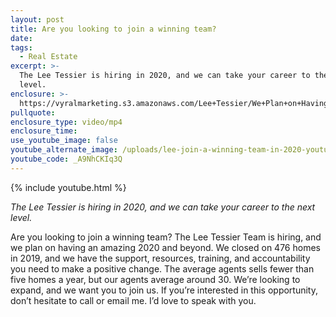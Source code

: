 ```yaml
---
layout: post
title: Are you looking to join a winning team?
date:
tags:
  - Real Estate
excerpt: >-
  The Lee Tessier is hiring in 2020, and we can take your career to the next
  level.
enclosure: >-
  https://vyralmarketing.s3.amazonaws.com/Lee+Tessier/We+Plan+on+Having+an+Amazing+2020%2C+and+You+Can+Be+a+Part+of+It.mp4
pullquote:
enclosure_type: video/mp4
enclosure_time:
use_youtube_image: false
youtube_alternate_image: /uploads/lee-join-a-winning-team-in-2020-youtube.jpg
youtube_code: _A9NhCKIq3Q
---
```


{% include youtube.html %}

*The Lee Tessier is hiring in 2020, and we can take your career to the next level.*

Are you looking to join a winning team? The Lee Tessier Team is hiring, and we plan on having an amazing 2020 and beyond. We closed on 476 homes in 2019, and we have the support, resources, training, and accountability you need to make a positive change. The average agents sells fewer than five homes a year, but our agents average around 30. We’re looking to expand, and we want you to join us. If you’re interested in this opportunity, don’t hesitate to call or email me. I’d love to speak with you.

&nbsp;